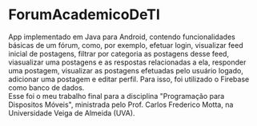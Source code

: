 # ForumAcademicoDeTI
 App implementado em Java para Android, contendo funcionalidades básicas de um fórum, como, por exemplo, efetuar login, visualizar feed inicial de postagens, filtrar por categoria as postagens desse feed, viasualizar uma postagens e as respostas relacionadas a ela, responder uma postagem, visualizar as postagens efetuadas pelo usuário logado, adicionar uma postagem e editar perfil. Para isso, foi utilizado o Firebase como banco de dados.  
Esse foi o meu trabalho final para a disciplina "Programação para Dispositos Móveis", ministrada pelo Prof. Carlos Frederico Motta, na Universidade Veiga de Almeida (UVA).
